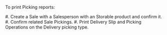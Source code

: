 To print Picking reports:

#. Create a Sale with a Salesperson with an Storable product and confirm it.
#. Confirm related Sale Pickings.
#. Print Delivery Slip and Picking Operations on the Delivery picking type.
